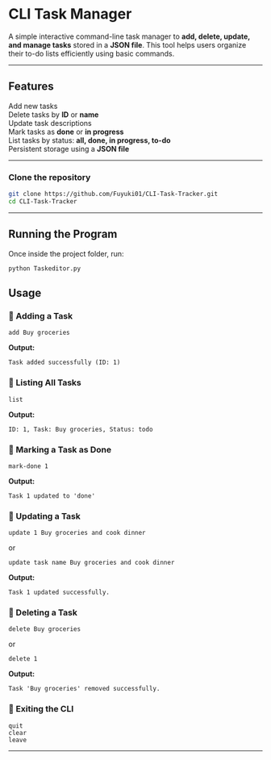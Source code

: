 # CLI Task Manager

A simple interactive command-line task manager to **add, delete, update, and manage tasks** stored in a **JSON file**. This tool helps users organize their to-do lists efficiently using basic commands.

---

## Features

Add new tasks  
Delete tasks by **ID** or **name**  
Update task descriptions  
Mark tasks as **done** or **in progress**  
List tasks by status: **all, done, in progress, to-do**  
Persistent storage using a **JSON file**  

---
### Clone the repository
```bash
git clone https://github.com/Fuyuki01/CLI-Task-Tracker.git
cd CLI-Task-Tracker
```
---

## Running the Program
Once inside the project folder, run:
```
python Taskeditor.py
```

## Usage

### 📌 Adding a Task
```
add Buy groceries
```
**Output:**
```
Task added successfully (ID: 1)
```

### 📌 Listing All Tasks
```
list
```
**Output:**
```
ID: 1, Task: Buy groceries, Status: todo
```

### 📌 Marking a Task as Done
```
mark-done 1
```
**Output:**
```
Task 1 updated to 'done'
```

### 📌 Updating a Task
```
update 1 Buy groceries and cook dinner
```
or
```
update task name Buy groceries and cook dinner
```
**Output:**
```
Task 1 updated successfully.
```

### 📌 Deleting a Task
```
delete Buy groceries
```
or
```
delete 1
```
**Output:**
```
Task 'Buy groceries' removed successfully.
```

### 📌 Exiting the CLI
```
quit
clear
leave
```

---

